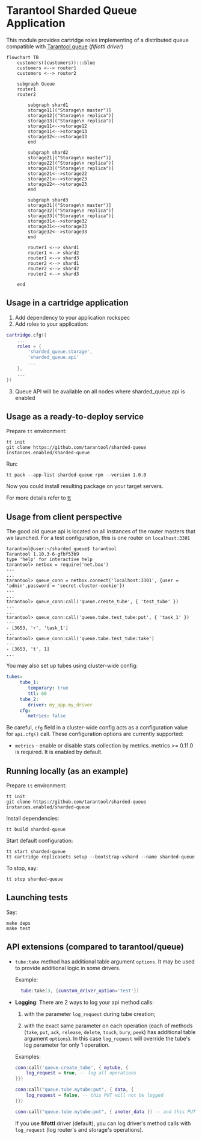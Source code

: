 
# Tarantool Sharded Queue Application

This module provides cartridge roles implementing of a distributed queue compatible with [Tarantool queue](https://github.com/tarantool/queue) (*fifiottl driver*)

```mermaid
flowchart TB
    customers((customers)):::blue
    customers <--> router1
    customers <--> router2

    subgraph Queue
    router1
    router2

        subgraph shard1
        storage11[("Storage\n master")]
        storage12[("Storage\n replica")]
        storage13[("Storage\n replica")]
        storage11<-->storage12
        storage11<-->storage13
        storage12<-->storage13
        end

        subgraph shard2
        storage21[("Storage\n master")]
        storage22[("Storage\n replica")]
        storage23[("Storage\n replica")]
        storage21<-->storage22
        storage21<-->storage23
        storage22<-->storage23
        end

        subgraph shard3
        storage31[("Storage\n master")]
        storage32[("Storage\n replica")]
        storage33[("Storage\n replica")]
        storage31<-->storage32
        storage31<-->storage33
        storage32<-->storage33
        end

        router1 <--> shard1
        router1 <--> shard2
        router1 <--> shard3
        router2 <--> shard1
        router2 <--> shard2
        router2 <--> shard3

    end
```

## Usage in a cartridge application

1. Add dependency to your application rockspec
2. Add roles to your application:
```init.lua
cartridge.cfg({
    ...
    roles = {        
        'sharded_queue.storage',
        'sharded_queue.api'
        ...
    },
    ...
})
```
3. Queue API will be available on all nodes where sharded_queue.api is enabled


## Usage as a ready-to-deploy service

Prepare `tt` environment:
```
tt init
git clone https://github.com/tarantool/sharded-queue instances.enabled/sharded-queue
```

Run:
```
tt pack --app-list sharded-queue rpm --version 1.0.0
```

Now you could install resulting package on your target servers.

For more details refer to [tt](https://github.com/tarantool/tt/)

## Usage from client perspective

The good old queue api is located on all instances of the router masters that we launched.
For a test configuration, this is one router on `localhost:3301`

```
tarantool@user:~/sharded_queue$ tarantool
Tarantool 1.10.3-6-gfbf53b9
type 'help' for interactive help
tarantool> netbox = require('net.box')
---
...
tarantool> queue_conn = netbox.connect('localhost:3301', {user = 'admin',password = 'secret-cluster-cookie'})
---
...
tarantool> queue_conn:call('queue.create_tube', { 'test_tube' })   
---
...
tarantool> queue_conn:call('queue.tube.test_tube:put', { 'task_1' })
---
- [3653, 'r', 'task_1']
...
tarantool> queue_conn:call('queue.tube.test_tube:take')
---
- [3653, 't', 1]
...

```

You may also set up tubes using cluster-wide config:
```config.yml
tubes:
     tube_1:
        temporary: true
        ttl: 60
     tube_2:
        driver: my_app.my_driver
     cfg:
        metrics: false
```

Be careful, `cfg` field in a cluster-wide config acts as a configuration
value for `api.cfg()` call. These configuration options are currently
supported:

* `metrics` - enable or disable stats collection by metrics.
  metrics >= 0.11.0 is required. It is enabled by default.

## Running locally (as an example)

Prepare `tt` environment:
```
tt init
git clone https://github.com/tarantool/sharded-queue instances.enabled/sharded-queue
```

Install dependencies:
```
tt build sharded-queue
```

Start default configuration:
```
tt start sharded-queue
tt cartridge replicasets setup --bootstrap-vshard --name sharded-queue
```

To stop, say:
```
tt stop sharded-queue
```

## Launching tests
    
Say:

```
make deps
make test
```

## API extensions (compared to tarantool/queue)

* ``tube:take`` method has additional table argument ``options``. It may be used to provide additional logic in some
    drivers.
    
    Example:
    ```lua
      tube:take(3, {cumstom_driver_option='test'})
    ```

* **Logging**: There are 2 ways to log your api method calls:

    1. with the parameter `log_request` during tube creation;

    2. with the exact same parameter on each operation (each of methods (`take`, `put`, `ack`, `release`, `delete`, `touch`, `bury`, `peek`) has additional table argument ``options``).
    In this case `log_request` will override the tube's log parameter for only 1 operation.

    Examples:

    ```lua
    conn:call('queue.create_tube', { mytube, {
        log_request = true, -- log all operations
    }})

    conn:call("queue.tube.mytube:put", { data, {
        log_request = false, -- this PUT will not be logged
    }})

    conn:call("queue.tube.mytube:put", { anoter_data }) -- and this PUT will be logged
    ```

    If you use **fifottl** driver (default), you can log driver's method calls with `log_request` (log router's and storage's operations).
